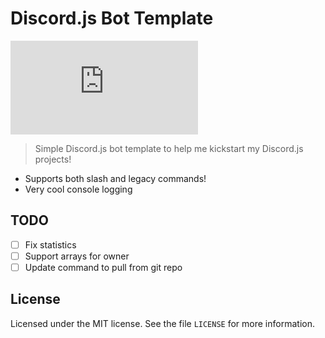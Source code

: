 # Discord.js Bot Template

[![](https://img.shields.io/npm/v/discord.js?label=discord.js)](https://github.com/discordjs)

> Simple Discord.js bot template to help me kickstart my Discord.js projects!

- Supports both slash and legacy commands!
- Very cool console logging

## TODO

- [ ] Fix statistics
- [ ] Support arrays for owner
- [ ] Update command to pull from git repo

## License

Licensed under the MIT license. See the file `LICENSE` for more information.
